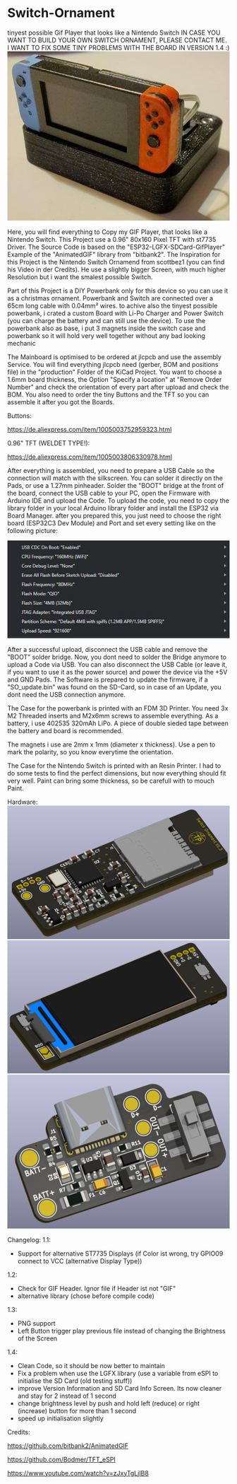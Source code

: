 # Switch-Ornament
tinyest possible Gif Player that looks like a Nintendo Switch
IN CASE YOU WANT TO BUILD YOUR OWN SWITCH ORNAMENT, PLEASE CONTACT ME. I WANT TO FIX SOME TINY PROBLEMS WITH THE BOARD IN VERSION 1.4 :)
![alt text](https://github.com/esprit1711/Switch-Ornament/blob/main/Assembly.JPG?raw=true)

Here, you will find everything to Copy my GIF Player, that looks like a Nintendo Switch. This Project use a 0.96" 80x160 Pixel TFT with st7735 Driver.
The Source Code is based on the "ESP32-LGFX-SDCard-GifPlayer" Example of the "AnimatedGIF" library from "bitbank2".
The Inspiration for this Project is the Nintendo Switch Ornamend from scottbez1 (you can find his Video in der Credits). He use a slightly bigger Screen, with much higher Resolution but i want the smalest possible Switch.

Part of this Project is a DIY Powerbank only for this device so you can use it as a christmas ornament. Powerbank and Switch are connected over a 65cm long cable with 0.04mm² wires. to achive also the tinyest possible powerbank, i crated a custom Board with Li-Po Charger and Power Switch (you can charge the battery and can still use the device). To use the powerbank also as base, i put 3 magnets inside the switch case and powerbank so it will hold very well together without any bad looking mechanic

The Mainboard is optimised to be ordered at jlcpcb and use the assembly Service. You will find everything jlcpcb need (gerber, BOM and positions file) in the "production" Folder of the KiCad Project. You want to choose a 1.6mm board thickness, the Option "Specify a location" at "Remove Order Number" and check the orientation of every part after upload and check the BOM. You also need to order the tiny Buttons and the TFT so you can assemble it after you got the Boards.

Buttons:

https://de.aliexpress.com/item/1005003752959323.html

0.96" TFT (WELDET TYPE!):

https://de.aliexpress.com/item/1005003806330978.html

After everything is assembled, you need to prepare a USB Cable so the connection will match with the silkscreen. You can solder it directly on the Pads, or use a 1.27mm pinheader. Solder the "BOOT" bridge at the front of the board, connect the USB cable to your PC, open the Firmware with Arduino IDE and upload the Code.
To upload the code, you need to copy the library folder in your local Arduino library folder and install the ESP32 via Board Manager. after you prepared this, you just need to choose the right board (ESP32C3 Dev Module) and Port and set every setting like on the following picture:

![alt text](https://github.com/esprit1711/Switch-Ornament/blob/main/Arduino-Settings.JPG?raw=true)

After a successful upload, disconnect the USB cable and remove the "BOOT" solder bridge. Now, you dont need to solder the Bridge anymore to upload a Code via USB. You can also disconnect the USB Cable (or leave it, if you want to use it as the power source) and power the device via the +5V and GND Pads. The Software is prepared to update the firmware, if a "SO_update.bin" was found on the SD-Card, so in case of an Update, you dont need the USB connection anymore.

The Case for the powerbank is printed with an FDM 3D Printer. You need 3x M2 Threaded inserts and M2x6mm screws to assemble everything. As a battery, i use 402535 320mAh LiPo. A piece of double sieded tape between the battery and board is recommended.

The magnets i use are 2mm x 1mm (diameter x thickness). Use a pen to mark the polarity, so you know everytime the orientation.

The Case for the Nintendo Switch is printed with an Resin Printer. I had to do some tests to find the perfect dimensions, but now everything should fit very well.
Paint can bring some thickness, so be carefull with to mouch Paint.

Hardware:
![alt text](https://github.com/esprit1711/Switch-Ornament/blob/main/Render_back.png?raw=true)
![alt text](https://github.com/esprit1711/Switch-Ornament/blob/main/Render_front.png?raw=true)
![alt text](https://github.com/esprit1711/Switch-Ornament/blob/main/Battery_Pack_render.png?raw=true)

Changelog:
1.1:
- Support for alternative ST7735 Displays (if Color ist wrong, try GPIO09 connect to VCC (alternative Display Type))

1.2:
- Check for GIF Header. Ignor file if Header ist not "GIF"
- alternative library (chose before compile code)

1.3:
- PNG support
- Left Button trigger play previous file instead of changing the Brightness of the Screen

1.4:
- Clean Code, so it should be now better to maintain
- Fix a problem when use the LGFX library (use a variable from eSPI to initialise the SD Card (old testing stuff))
- improve Version Information and SD Card Info Screen. Its now cleaner and stay for 2 instead of 1 second
- change brightness level by push and hold left (reduce) or right (increase) button for more than 1 second
- speed up initialisation slightly

Credits:

https://github.com/bitbank2/AnimatedGIF

https://github.com/Bodmer/TFT_eSPI

https://www.youtube.com/watch?v=zJxyTgLjIB8
